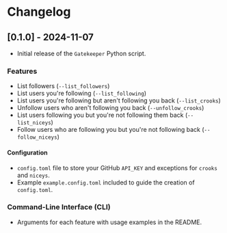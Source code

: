 # Changelog

## [0.1.0] - 2024-11-07

- Initial release of the `Gatekeeper` Python script.

### **Features**

- List followers (`--list_followers`)
- List users you're following (`--list_following`)
- List users you're following but aren't following you back (`--list_crooks`)
- Unfollow users who aren't following you back (`--unfollow_crooks`)
- List users following you but you're not following them back (`--list_niceys`)
- Follow users who are following you but you're not following back (`--follow_niceys`)

#### **Configuration**

- `config.toml` file to store your GitHub `API_KEY` and exceptions for `crooks` and `niceys`.
- Example `example.config.toml` included to guide the creation of `config.toml`.

### **Command-Line Interface (CLI)**

- Arguments for each feature with usage examples in the README.
  